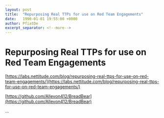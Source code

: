 ```yaml
---
layout: post
title:  "Repurposing Real TTPs for use on Red Team Engagements"
date:   1990-01-01 19:55:00 +0000
author: PfiatDe
excerpt_separator: <!--more-->
---
```


# Repurposing Real TTPs for use on Red Team Engagements

[https://labs.nettitude.com/blog/repurposing-real-ttps-for-use-on-red-team-engagements/](https://labs.nettitude.com/blog/repurposing-real-ttps-for-use-on-red-team-engagements/)

[https://github.com/Allevon412/BreadBear](https://github.com/Allevon412/BreadBear)

...
<!--more-->
